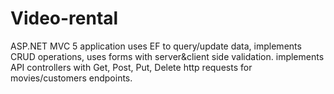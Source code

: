 # Video-rental
ASP.NET MVC 5 application uses EF to query/update data, implements CRUD operations, uses forms with server&amp;client side validation. implements API controllers with Get, Post, Put, Delete http requests for movies/customers endpoints.
